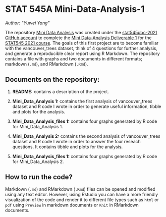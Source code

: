 # STAT 545A Mini-Data-Analysis-1

*Author: "Yuwei Yang"*



The repository [Mini Data Analysis](https://github.com/stat545ubc-2021/Mini-Data-Analysis---Yuwei) was created under the [stat545ubc-2021 GitHub account](https://github.com/stat545ubc-2021)  to complete the [Mini Data-Analysis Deliverable 1](https://stat545.stat.ubc.ca/mini-project/mini-project-1/) for the [STAT545 2021 course](https://stat545.stat.ubc.ca/;). The goals of this first project are to become familiar with the vancouver_trees dataset, think of 4 questions for further analysis, and generate a reproducible clear report using R Markdown. The repository contains a file with graphs and two documents in different formats; markdown (`.md`), and RMarkdown (`.Rmd`).


## Documents on the repository:

1. **README:** contains a description of the project. 

2. **Mini_Data_Analysis 1:** contains the first analysis of vancouver_trees dataset and R code I wrote in order to generate useful information, tibble and plots for the analysis. 

3. **Mini_Data_Analysis_files 1:** contains four graphs generated by R code for Mini_Data_Analysis 1.

4. **Mini_Data_Analysis 2:** contains the second analysis of vancouver_trees dataset and R code I wrote in order to answer the four reseach questions. It contains tibble and plots for the analysis. 

5. **Mini_Data_Analysis_files 1:** contains four graphs generated by R code for Mini_Data_Analysis 2.



## How to run the code?

Markdown (`.md`) and RMarkdown (`.Rmd`) files can be opened and modified using any text editor. However, using Rstudio you can have a more friendly visualization of the code and render it to different file types such as `html` or `pdf` using `Preview` in markdown documents or `Knit` in RMarkdown documents. 
